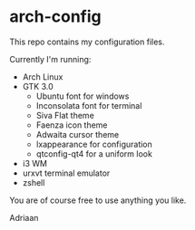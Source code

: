 
arch-config
===========

This repo contains my configuration files.

Currently I'm running:

+	Arch Linux
+	GTK 3.0
	+	Ubuntu font for windows
	+	Inconsolata font for terminal
	+	Siva Flat theme
	+	Faenza icon theme
	+	Adwaita cursor theme
	+	lxappearance for configuration
	+	qtconfig-qt4 for a uniform look
+	i3 WM
+	urxvt terminal emulator
+	zshell

You are of course free to use anything you like.

Adriaan
